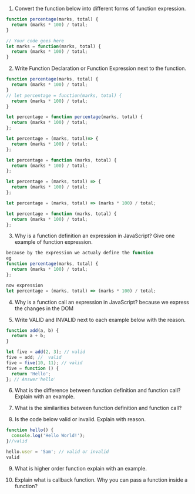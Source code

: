 1. Convert the function below into different forms of function expression.


```js
function percentage(marks, total) {
  return (marks * 100) / total;
}

// Your code goes here
let marks = function(marks, total) {
  return (marks * 100) / total;
}


```

2. Write Function Declaration or Function Expression next to the function.

```js
function percentage(marks, total) {
  return (marks * 100) / total;
}
// let percentage = function(marks, total) {
  return (marks * 100) / total;
}
```

```js
let percentage = function percentage(marks, total) {
  return (marks * 100) / total;
};
```
```js
let percentage = (marks, total)=> {
  return (marks * 100) / total;
};
```

```js
let percentage = function (marks, total) {
  return (marks * 100) / total;
};
```

```js
let percentage = (marks, total) => {
  return (marks * 100) / total;
};
```

```js
let percentage = (marks, total) => (marks * 100) / total;
```
```js
let percentage = function (marks, total) {
  return (marks * 100) / total;
};
```

3. Why is a function definition an expression in JavaScript? Give one example of function expression.
```js
because by the expression we actualy define the function 
eg 
function percentage(marks, total) {
  return (marks * 100) / total;
};

now expression
let percentage = (marks, total) => (marks * 100) / total;
```
4. Why is a function call an expression in JavaScript?
because we express the changes in the DOM 


5. Write VALID and INVALID next to each example below with the reason.

```js
function add(a, b) {
  return a + b;
}

let five = add(2, 3); // valid
five = add; //  valid 
five = five(10, 11); // valid
five = function () {
  return 'Hello';
}; // Answer'hello'
```

6. What is the difference between function definition and function call? Explain with an example.

7. What is the similarities between function definition and function call?

8. Is the code below valid or invalid. Explain with reason.

```js
function hello() {
  console.log('Hello World!');
}//valid

hello.user = 'Sam'; // valid or invalid
valid
```

9. What is higher order function explain with an example.

10. Explain what is callback function. Why you can pass a function inside a function?
